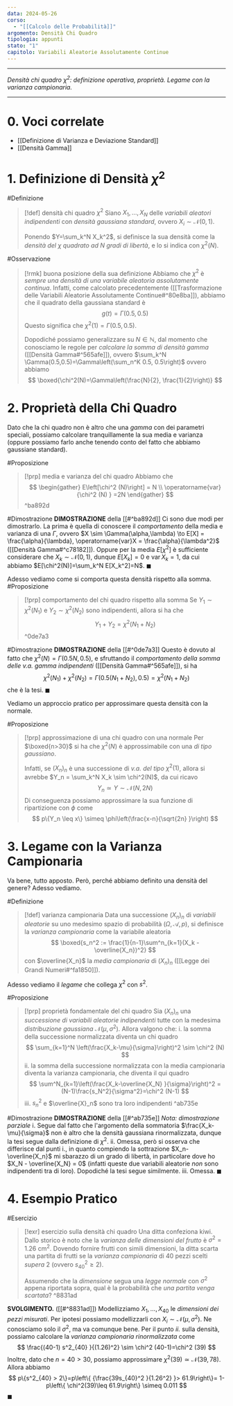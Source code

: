 ```yaml
---
data: 2024-05-26
corso:
  - "[[Calcolo delle Probabilità]]"
argomento: Densità Chi Quadro
tipologia: appunti
stato: "1"
capitolo: Variabili Aleatorie Assolutamente Continue
---
```

- - -
*Densità chi quadro $\chi^2$: definizione operativa, proprietà. Legame con la varianza campionaria.*
- - -
# 0. Voci correlate
- [[Definizione di Varianza e Deviazione Standard]]
- [[Densità Gamma]]
# 1. Definizione di Densità $\chi^2$
#Definizione 
> [!def] densità chi quadro $\chi^2$
> Siano $X_1, \ldots, X_N$ delle *variabili aleatori indipendenti* con *densità gaussiana standard*, ovvero $X_i \sim \mathcal{N}(0,1)$.
> 
> Ponendo $Y=\sum_k^N X_k^2$, si definisce la sua densità come la *densità del $\chi$ quadrato ad $N$ gradi di libertà*, e lo si indica con $\chi^2(N)$.

#Osservazione 
> [!rmk] buona posizione della sua definizione
> Abbiamo che $\chi^2$ è *sempre una densità di una variabile aleatoria assolutamente continua*. Infatti, come calcolato precedentemente ([[Trasformazione delle Variabili Aleatorie Assolutamente Continue#^80e8ba]]), abbiamo che il quadrato della gaussiana standard è
> $$
> g(t)=\Gamma(0.5, 0.5)
> $$
> Questo significa che $\chi^2(1)=\Gamma(0.5, 0.5)$.
> 
> Dopodiché possiamo generalizzare su $N \in \mathbb{N}$, dal momento che conosciamo le regole per *calcolare la somma di densità gamma* ([[Densità Gamma#^565afe]]), ovvero $\sum_k^N \Gamma(0.5,0.5)=\Gamma\left(\sum_n^K 0.5, 0.5\right)$ ovvero abbiamo
> $$
> \boxed{\chi^2(N)=\Gamma\left(\frac{N}{2}, \frac{1}{2}\right)}
> $$

# 2. Proprietà della Chi Quadro
Dato che la chi quadro non è altro che una *gamma* con dei parametri speciali, possiamo calcolare tranquillamente la sua media e varianza (oppure possiamo farlo anche tenendo conto del fatto che abbiamo gaussiane standard).

#Proposizione 
> [!prp] media e varianza del chi quadro
> Abbiamo che
> $$
> \begin{gather}
> E\left[\chi^2 (N)\right] = N  \\ \operatorname{var}{\chi^2 (N) } =2N
> \end{gather}
 > $$
^ba892d

#Dimostrazione 
**DIMOSTRAZIONE** della [[#^ba892d]]
Ci sono due modi per dimostrarlo. La prima è quella di conoscere il *comportamento* della media e varianza di una $\Gamma$, ovvero $X \sim \Gamma(\alpha,\lambda) \to E[X] = \frac{\alpha}{\lambda}, \operatorname{var}X = \frac{\alpha}{\lambda^2}$ ([[Densità Gamma#^c78182]]). Oppure per la media $E[\chi^2]$ è sufficiente considerare che $X_k \sim \mathcal{N}(0,1)$, dunque $E[X_k]=0$ e $\operatorname{var}{X_k}=1$, da cui abbiamo $E[\chi^2(N)]=\sum_k^N E[X_k^2]=N$. $\blacksquare$

Adesso vediamo come si comporta questa densità rispetto alla somma.
#Proposizione 
> [!prp] comportamento del chi quadro rispetto alla somma
> Se $Y_1 \sim \chi^2(N_1)$ e $Y_2 \sim \chi^2(N_2)$ sono indipendenti, allora si ha che
> $$
> Y_1+Y_2 = \chi^2(N_1+N_2)
> $$
^0de7a3

#Dimostrazione 
**DIMOSTRAZIONE** della [[#^0de7a3]]
Questo è dovuto al fatto che $\chi^2(N) = \Gamma(0.5N, 0.5)$, e sfruttando il *comportamento della somma delle v.a. gamma indipendenti* ([[Densità Gamma#^565afe]]), si ha
$$
\chi^2 (N_1)+\chi^2(N_2)=\Gamma(0.5(N_1+N_2), 0.5)=\chi^2(N_1+N_2)
$$
che è la tesi. $\blacksquare$

Vediamo un approccio pratico per approssimare questa densità con la normale.

#Proposizione 
> [!prp] approssimazione di una chi quadro con una normale
> Per $\boxed{n>30}$ si ha che $\chi^2(N)$ è approssimabile con una *di tipo gaussiano*.
> 
> Infatti, se $(X_n)_n$ è una successione di *v.a. del tipo* $\chi^2(1)$, allora si avrebbe $Y_n = \sum_k^N X_k \sim \chi^2(N)$, da cui ricavo
> $$
> Y_n \simeq Y \sim \mathcal{N}(N, 2N)
> $$
> Di conseguenza possiamo approssimare la sua funzione di ripartizione con $\phi$ come
> $$
> p\{Y_n \leq x\} \simeq \phi\left(\frac{x-n}{\sqrt{2n} }\right)
> $$

# 3. Legame con la Varianza Campionaria
Va bene, tutto apposto. Però, perché abbiamo definito una densità del genere? Adesso vediamo.

#Definizione 
> [!def] varianza campionaria
> Data una successione $(X_n)_n$ di *variabili aleatorie* su uno medesimo spazio di probabilità $(\Omega, \mathcal A, p)$, si definisce la *varianza campionaria* come la variabile aleatoria
> $$
> \boxed{s_n^2 := \frac{1}{n-1}\sum^n_{k=1}(X_k - \overline{X_n})^2}
> $$
> con $\overline{X_n}$ la *media campionaria* di $(X_n)_n$ ([[Legge dei Grandi Numeri#^fa1850]]). 

Adesso vediamo il *legame* che collega $\chi^2$ con $s^2$.

#Proposizione 
> [!prp] proprietà fondamentale del chi quadro
> Sia $(X_n)_n$ una *successione di variabili aleatorie indipendenti* tutte con la medesima *distribuzione gaussiana* $\mathcal{N}(\mu, \sigma^2)$. Allora valgono che:
> i. la somma della successione normalizzata diventa un chi quadro
> $$
> \sum_{k=1}^N \left(\frac{X_k-\mu}{\sigma}\right)^2 \sim \chi^2 (N)
> $$
> ii. la somma della successione normalizzata con la media campionaria diventa la varianza campionaria, che diventa il qui quadro
> $$
> \sum^N_{k=1}\left(\frac{X_k-\overline{X_N} }{\sigma}\right)^2 = (N-1)\frac{s_N^2}{\sigma^2}=\chi^2 (N-1)
> $$
> iii. $s_n^2$ e $\overline{X}_n$ sono tra loro indipendenti
^ab735e

#Dimostrazione 
**DIMOSTRAZIONE** della [[#^ab735e]]
*Nota: dimostrazione parziale*
i. Segue dal fatto che l'argomento della sommatoria $\frac{X_k-\mu}{\sigma}$ non è altro che la densità gaussiana rinormalizzata, dunque la tesi segue dalla definizione di $\chi^2$.
ii. Omessa, però si osserva che differisce dal punti i., in quanto compiendo la sottrazione $X_n-\overline{X_n}$ mi sbarazzo di un grado di libertà, in particolare dove ho $X_N - \overline{X_N} = 0$ (infatti queste due variabili aleatorie *non* sono indipendenti tra di loro). Dopodiché la tesi segue similmente.
iii. Omessa. $\blacksquare$

# 4. Esempio Pratico
#Esercizio 
> [!exr] esercizio sulla densità chi quadro
> Una ditta confeziona kiwi. Dallo storico è noto che la *varianza delle dimensioni del frutto* è $\sigma^2 = 1.26 \ \text{cm}^2$. Dovendo fornire frutti con simili dimensioni, la ditta scarta una partita di frutti se la *varianza campionaria* di $40$ pezzi scelti *supera* $2$ (ovvero $s_{40}^2 \geq 2$).
> 
> Assumendo che la *dimensione* segua una *legge normale* con $\sigma^2$ appena riportata sopra, qual è la probabilità che *una partita venga scartata*?
^8831ad

**SVOLGIMENTO.** ([[#^8831ad]])
Modellizziamo $X_1, \ldots, X_{40}$ le *dimensioni dei pezzi misurati*. Per ipotesi possiamo modellizzarli con $X_i \sim \mathcal{N}(\mu, \sigma^2)$. Ne conosciamo solo il $\sigma^2$, ma va comunque bene. Per il punto *ii.* sulla densità, possiamo calcolare la *varianza campionaria rinormalizzata* come
$$
\frac{(40-1) s^2_{40} }{(1.26)^2} \sim \chi^2 (40-1)=\chi^2 (39)
$$
Inoltre, dato che $n=40>30$, possiamo approssimare $\chi^2(39) \simeq \mathcal{N}(39, 78)$.
Allora abbiamo
$$
p\{s^2_{40} > 2\}=p\left\{ {\frac{39s_{40}^2 }{1.26^2} }> 61.9\right\}= 1- p\left\{ \chi^2(39)\leq 61.9\right\} \simeq 0.011
$$
$\blacksquare$